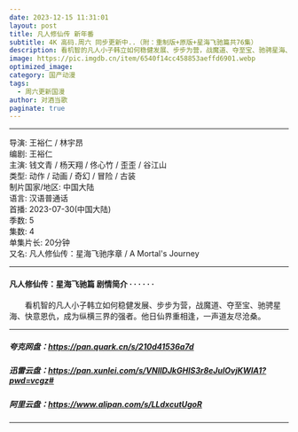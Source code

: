 ```yaml
---
date: 2023-12-15 11:31:01
layout: post
title: 凡人修仙传 新年番
subtitle: 4K 高码.周六 同步更新中..（附：重制版+原版+星海飞驰篇共76集）
description: 看机智的凡人小子韩立如何稳健发展、步步为营，战魔道、夺至宝、驰骋星海、快意恩仇，成为纵横三界的强者。他日仙界重相逢，一声道友尽沧桑...
image: https://pic.imgdb.cn/item/6540f14cc458853aeffd6901.webp
optimized_image: 
category: 国产动漫
tags:
  - 周六更新国漫
author: 对酒当歌
paginate: true
---
```


---

导演: 王裕仁 / 林宇昂  
编剧: 王裕仁  
主演: 钱文青 / 杨天翔 / 佟心竹 / 歪歪 / 谷江山  
类型: 动作 / 动画 / 奇幻 / 冒险 / 古装  
制片国家/地区: 中国大陆  
语言: 汉语普通话  
首播: 2023-07-30(中国大陆)  
季数: 5  
集数: 4  
单集片长: 20分钟  
又名: 凡人修仙传：星海飞驰序章 / A Mortal's Journey  

---

#### 凡人修仙传：星海飞驰篇 剧情简介 · · · · · ·

　　看机智的凡人小子韩立如何稳健发展、步步为营，战魔道、夺至宝、驰骋星海、快意恩仇，成为纵横三界的强者。他日仙界重相逢，一声道友尽沧桑。

---

##### 夸克网盘：<https://pan.quark.cn/s/210d41536a7d>

##### 迅雷云盘：<https://pan.xunlei.com/s/VNllDJkGHlS3r8eJulOvjKWlA1?pwd=vcgz#>

##### 阿里云盘：<https://www.alipan.com/s/LLdxcutUgoR>

---
